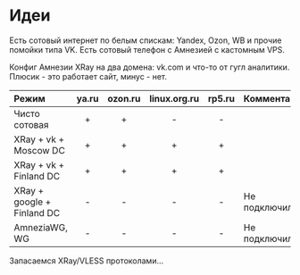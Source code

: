 # Идеи

Есть сотовый интернет по белым спискам: Yandex, Ozon, WB и прочие помойки типа VK. Есть сотовый телефон с Амнезией с кастомным VPS.

Конфиг Амнезии XRay на два домена: vk.com и что-то от гугл аналитики. Плюсик - это работает сайт, минус - нет.


| Режим | ya.ru | ozon.ru | linux.org.ru | rp5.ru | Комментарий |
| :---- | :---: | :-----: | :----------: | :----: | :---------- |
| Чисто сотовая | + | + | - | - | |
| XRay + vk + Moscow DC | + | + | + | + | |
| XRay + vk + Finland DC | + | + | + | + | |
| XRay + google + Finland DC | - | - | - | - | Не подключился |
| AmneziaWG, WG | - | - | - | - | Не подключился |

Запасаемся XRay/VLESS протоколами...
